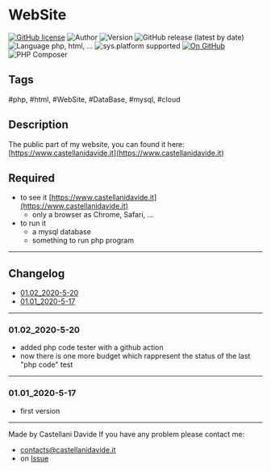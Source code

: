 # WebSite
[![GitHub license](https://img.shields.io/github/license/CastellaniDavide/WebSite-public)](https://github.com/CastellaniDavide/WebSite-public/blob/master/LICENSE)
![Author](https://img.shields.io/badge/author-Castellani%20Davide-green?style=flat)
![Version](https://img.shields.io/badge/version-v01.02-blue?style=flat)
![GitHub release (latest by date)](https://img.shields.io/github/v/release/CastellaniDavide/WebSite-public?label=lastest%20relase)
![Language php, html, ...](https://img.shields.io/badge/language-php,%20html,query-yellowgreen?style=flat)
![sys.platform supported](https://img.shields.io/badge/os%20platform%20supported-Windows%2010%20&%20Linux%20&%20Mac%20OS-blue?style=flat)
[![On GitHub](https://img.shields.io/badge/on%20GitHub-True-green?style=flat&logo=github)](https://github.com/CastellaniDavide/WebSite-public)
![PHP Composer](https://github.com/CastellaniDavide/WebSite-public/workflows/PHP%20Composer/badge.svg)

## Tags
 #php, #html, #WebSite, #DataBase, #mysql, #cloud

## Description
The public part of my website, you can found it here: [https://www.castellanidavide.it](https://www.castellanidavide.it)

## Required
 - to see it [https://www.castellanidavide.it](https://www.castellanidavide.it)
	- only a browser as Chrome, Safari, ...
 - to run it
	- a mysql database
	- something to run php program

---
## Changelog
- [01.02_2020-5-20](#01.02_2020-5-20)
- [01.01_2020-5-17](#01.01_2020-5-17)

---
### 01.02_2020-5-20
 - added php code tester with a github action
 - now there is one more budget which rappresent the status of the last "php code" test

---
### 01.01_2020-5-17
 - first version

---
Made by Castellani Davide
If you have any problem please contact me:
- [contacts@castellanidavide.it](mailto:contacts@castellanidavide.it)
- on [Issue](https://github.com/CastellaniDavide/WebSite-public/issues)
